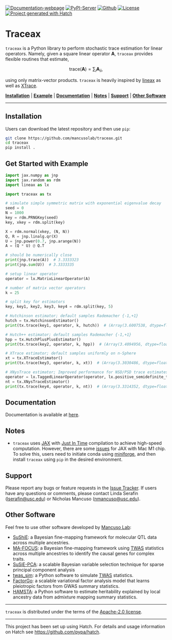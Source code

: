 [![Documentation-webpage](https://img.shields.io/badge/Docs-Available-brightgreen)](https://mancusolab.github.io/traceax/)
[![PyPI-Server](https://img.shields.io/pypi/v/traceax.svg)](https://pypi.org/project/traceax/)
[![Github](https://img.shields.io/github/stars/mancusolab/traceax?style=social)](https://github.com/mancusolab/traceax)
[![License](https://img.shields.io/badge/License-MIT-yellow.svg)](https://opensource.org/licenses/MIT)
[![Project generated with Hatch](https://img.shields.io/badge/%F0%9F%A5%9A-Hatch-4051b5.svg)](https://github.com/pypa/hatch)

# Traceax
``traceax`` is a Python library to perform stochastic trace estimation for linear operators. Namely,
given a square linear operator $\mathbf{A}$, ``traceax`` provides flexible routines that estimate,

$$\text{trace}(\mathbf{A}) = \sum_i \mathbf{A}_{ii},$$

using only matrix-vector products. ``traceax`` is heavily inspired by
[lineax](https://github.com/patrick-kidger/lineax) as well as
[XTrace](https://github.com/eepperly/XTrace).



  [**Installation**](#installation)
  | [**Example**](#get-started-with-example)
  | [**Documentation**](#documentation)
  | [**Notes**](#notes)
  | [**Support**](#support)
  | [**Other Software**](#other-software)

------------------

## Installation

Users can download the latest repository and then use `pip`:

``` bash
git clone https://github.com/mancusolab/traceax.git
cd traceax
pip install .
```

## Get Started with Example

```python
import jax.numpy as jnp
import jax.random as rdm
import lineax as lx

import traceax as tx

# simulate simple symmetric matrix with exponential eigenvalue decay
seed = 0
N = 1000
key = rdm.PRNGKey(seed)
key, xkey = rdm.split(key)

X = rdm.normal(xkey, (N, N))
Q, R = jnp.linalg.qr(X)
U = jnp.power(0.7, jnp.arange(N))
A = (Q * U) @ Q.T

# should be numerically close
print(jnp.trace(A))  # 3.3333323
print(jnp.sum(U))  # 3.3333335

# setup linear operator
operator = lx.MatrixLinearOperator(A)

# number of matrix vector operators
k = 25

# split key for estimators
key, key1, key2, key3, key4 = rdm.split(key, 5)

# Hutchinson estimator; default samples Rademacher {-1,+1}
hutch = tx.HutchinsonEstimator()
print(tx.trace(key1, operator, k, hutch))  # (Array(3.6007538, dtype=float32), {})

# Hutch++ estimator; default samples Rademacher {-1,+1}
hpp = tx.HutchPlusPlusEstimator()
print(tx.trace(key2, operator, k, hpp))  # (Array(3.4094956, dtype=float32), {})

# XTrace estimator; default samples uniformly on n-Sphere
xt = tx.XTraceEstimator()
print(tx.trace(key3, operator, k, xt))  # (Array(3.3030486, dtype=float32), {'std.err': Array(0.01238528, dtype=float32)})

# XNysTrace estimator; Improved performance for NSD/PSD trace estimates
operator = lx.TaggedLinearOperator(operator, lx.positive_semidefinite_tag)
nt = tx.XNysTraceEstimator()
print(tx.trace(key4, operator, k, nt))  # (Array(3.3314352, dtype=float32), {'std.err': Array(0.0006521, dtype=float32)})
```

## Documentation
Documentation is available at [here](https://mancusolab.github.io/traceax/).


## Notes

-   `traceax` uses [JAX](https://github.com/google/jax) with [Just In
    Time](https://jax.readthedocs.io/en/latest/jax-101/02-jitting.html)
    compilation to achieve high-speed computation. However, there are
    some [issues](https://github.com/google/jax/issues/5501) for JAX
    with Mac M1 chip. To solve this, users need to initiate conda using
    [miniforge](https://github.com/conda-forge/miniforge), and then
    install `traceax` using `pip` in the desired environment.


## Support

Please report any bugs or feature requests in the [Issue
Tracker](https://github.com/mancusolab/traceax/issues). If users have
any questions or comments, please contact Linda Serafin (<lserafin@usc.edu>) or
Nicholas Mancuso (<nmancuso@usc.edu>).

## Other Software

Feel free to use other software developed by [Mancuso
Lab](https://www.mancusolab.com/):

-   [SuShiE](https://github.com/mancusolab/sushie): a Bayesian
    fine-mapping framework for molecular QTL data across multiple
    ancestries.
-   [MA-FOCUS](https://github.com/mancusolab/ma-focus): a Bayesian
    fine-mapping framework using
    [TWAS](https://www.nature.com/articles/ng.3506) statistics across
    multiple ancestries to identify the causal genes for complex traits.
-   [SuSiE-PCA](https://github.com/mancusolab/susiepca): a scalable
    Bayesian variable selection technique for sparse principal component
    analysis
-   [twas_sim](https://github.com/mancusolab/twas_sim): a Python
    software to simulate [TWAS](https://www.nature.com/articles/ng.3506)
    statistics.
-   [FactorGo](https://github.com/mancusolab/factorgo): a scalable
    variational factor analysis model that learns pleiotropic factors
    from GWAS summary statistics.
-   [HAMSTA](https://github.com/tszfungc/hamsta): a Python software to
    estimate heritability explained by local ancestry data from
    admixture mapping summary statistics.

------------------------------------------------------------------------

``traceax`` is distributed under the terms of the
[Apache-2.0 license](https://spdx.org/licenses/Apache-2.0.html).


------------------------------------------------------------------------

This project has been set up using Hatch. For details and usage
information on Hatch see <https://github.com/pypa/hatch>.

